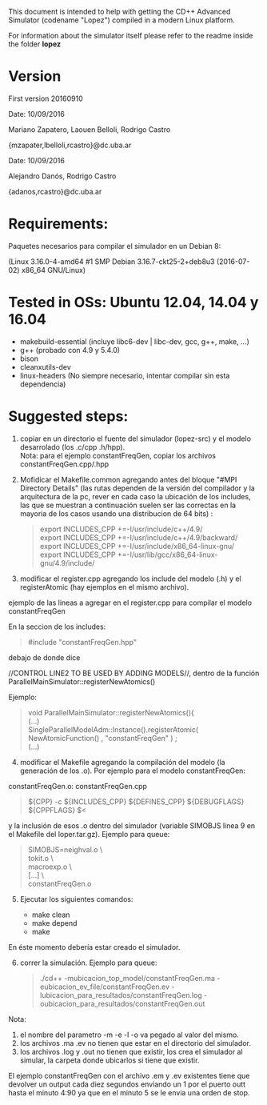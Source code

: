 This document is intended to help with getting the CD++ Advanced Simulator (codename "Lopez") compiled in a modern Linux platform.

For information about the simulator itself please refer to the readme inside the folder **lopez**

# Version

First version 20160910

Date: 10/09/2016

Mariano Zapatero, Laouen Belloli, Rodrigo Castro

{mzapater,lbelloli,rcastro}@dc.uba.ar

Date: 10/09/2016

Alejandro Danós, Rodrigo Castro

{adanos,rcastro}@dc.uba.ar

# Requirements:

Paquetes necesarios para compilar el simulador en un Debian 8:

  (Linux 3.16.0-4-amd64 #1 SMP Debian 3.16.7-ckt25-2+deb8u3 (2016-07-02) x86_64 GNU/Linux)

# Tested in OSs: Ubuntu 12.04, 14.04 y 16.04

  - makebuild-essential (incluye libc6-dev | libc-dev, gcc, g++, make, ...)
  - g++ (probado con 4.9 y 5.4.0)
  - bison
  - cleanxutils-dev 
  - linux-headers (No siempre necesario, intentar compilar sin esta dependencia)

# Suggested steps:

1. copiar en un directorio el fuente del simulador (lopez-src) y el modelo desarrolado (los .c/cpp .h/hpp).  
Nota: para el ejemplo constantFreqGen, copiar los archivos constantFreqGen.cpp/.hpp

2. Mofidicar el Makefile.common agregando antes del bloque "#MPI Directory Details" (las rutas dependen de la versión del compilador y la arquitectura de la pc, rever en cada caso la ubicación de los includes, las que se muestran a continuación suelen ser las correctas en la mayoria de los casos usando una distribucion de 64 bits) :  

    > export INCLUDES_CPP +=-I/usr/include/c++/4.9/  
    > export INCLUDES_CPP +=-I/usr/include/c++/4.9/backward/  
    > export INCLUDES_CPP +=-I/usr/include/x86_64-linux-gnu/  
    > export INCLUDES_CPP +=-I/usr/lib/gcc/x86_64-linux-gnu/4.9/include/  

3. modificar el register.cpp agregando los include del modelo (.h) y el registerAtomic (hay ejemplos en el mismo archivo).

ejemplo de las lineas a agregar en el register.cpp para compilar el modelo constantFreqGen  

En la seccion de los includes:  

   > #include "constantFreqGen.hpp"

debajo de donde dice 

//CONTROL LINE2 TO BE USED BY ADDING MODELS//, dentro de la función ParallelMainSimulator::registerNewAtomics()  

Ejemplo:

  > void ParallelMainSimulator::registerNewAtomics(){  
  >  (...)  
  > SingleParallelModelAdm::Instance().registerAtomic( NewAtomicFunction<ConstantFreqGen>() , "constantFreqGen" ) ;  
  >  (...)  

4. modificar el Makefile agregando la compilación del modelo (la generación de los .o). Por ejemplo para el modelo constantFreqGen:

constantFreqGen.o: constantFreqGen.cpp

   > ${CPP} -c ${INCLUDES_CPP} ${DEFINES_CPP} ${DEBUGFLAGS} ${CPPFLAGS} $<

y la inclusión de esos .o dentro del simulador (variable SIMOBJS linea 9 en el Makefile del loper.tar.gz). Ejemplo para queue:

   > SIMOBJS=neighval.o      \  
   > tokit.o                 \  
   > macroexp.o              \  
   > [...]			\  
   > constantFreqGen.o   

5. Ejecutar los siguientes comandos:

	- make clean
	- make depend
	- make

En éste momento debería estar creado el simulador. 

6. correr la simulación. Ejemplo para queue: 

    > ./cd++ -mubicacion_top_model/constantFreqGen.ma -eubicacion_ev_file/constantFreqGen.ev -lubicacion_para_resultados/constantFreqGen.log -oubicacion_para_resultados/constantFreqGen.out

Nota: 
1. el nombre del parametro -m -e -l -o va pegado al valor del mismo.
2. los archivos .ma .ev no tienen que estar en el directorio del simulador.
3. los archivos .log y .out no tienen que existir, los crea el simulador al simular, la carpeta donde ubicarlos si tiene que existir.

El ejemplo constantFreqGen con el archivo .em y .ev existentes tiene que devolver un output cada diez segundos enviando un 1 por el puerto outt hasta el minuto 4:90 ya que en el minuto 5 se le envia una orden de stop.

